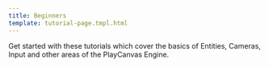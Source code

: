 ```yaml
---
title: Beginners
template: tutorial-page.tmpl.html
---
```


Get started with these tutorials which cover the basics of Entities, Cameras, Input and other areas of the PlayCanvas Engine.